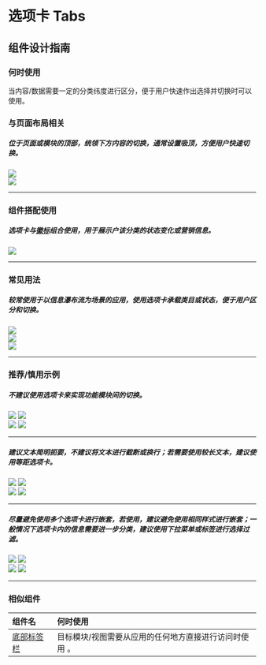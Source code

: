 # 选项卡 Tabs

## 组件设计指南

### 何时使用

当内容/数据需要一定的分类纬度进行区分，便于用户快速作出选择并切换时可以使用。

### 与页面布局相关

##### 位于页面或模块的顶部，统领下方内容的切换，通常设置吸顶，方便用户快速切换。

<div class="legend">
  <div class="item">
    <img src="https://oteam-tdesign-1258344706.cos.ap-guangzhou.myqcloud.com/site/design/mobile-guide/Tabs1-1.png" />
  </div>

  <div class="item">
    <img src="https://oteam-tdesign-1258344706.cos.ap-guangzhou.myqcloud.com/site/design/mobile-guide/Tabs1-2.png" />
  </div>
</div>
<hr />

### 组件搭配使用

##### 选项卡与[徽标](./badge)组合使用，用于展示户该分类的状态变化或营销信息。

<div class="legend">  
  <div class="item">
   <img src="https://oteam-tdesign-1258344706.cos.ap-guangzhou.myqcloud.com/site/design/mobile-guide/Tabs2.png" />
  </div>
</div>


<hr />


### 常见用法

##### 较常使用于以信息瀑布流为场景的应用，使用选项卡承载类目或状态，便于用户区分和切换。

<div class="legend">  
 <div class="item">
    <img src="https://oteam-tdesign-1258344706.cos.ap-guangzhou.myqcloud.com/site/design/mobile-guide/Tabs7-1.png" />
  </div>

 <div class="item">
    <img src="https://oteam-tdesign-1258344706.cos.ap-guangzhou.myqcloud.com/site/design/mobile-guide/Tabs7-2.png" />
  </div>
</div>

<div class="legend">  
  <div class="item">
   <img src="https://oteam-tdesign-1258344706.cos.ap-guangzhou.myqcloud.com/site/design/mobile-guide/Tabs3-2.png" />
  </div>
</div>

<hr />

### 推荐/慎用示例

##### 不建议使用选项卡来实现功能模块间的切换。

<div class="legend">
  <div class="item">
    <img src="https://oteam-tdesign-1258344706.cos.ap-guangzhou.myqcloud.com/site/design/mobile-guide/Tabs4-1.png" />
    <img class="tag" src="https://oteam-tdesign-1258344706.cos.ap-guangzhou.myqcloud.com/site/doc/good.png" />
  </div>

  <div class="item">
    <img src="https://oteam-tdesign-1258344706.cos.ap-guangzhou.myqcloud.com/site/design/mobile-guide/Tabs4-2.png" />
    <img class="tag" src="https://oteam-tdesign-1258344706.cos.ap-guangzhou.myqcloud.com/site/doc/bad.png" />
  </div>
</div>

<hr />

##### 建议文本简明扼要，不建议将文本进行截断或换行；若需要使用较长文本，建议使用等距选项卡。

<div class="item">
    <img src="https://oteam-tdesign-1258344706.cos.ap-guangzhou.myqcloud.com/site/design/mobile-guide/Tabs5-1.png" />
    <img class="tag" src="https://oteam-tdesign-1258344706.cos.ap-guangzhou.myqcloud.com/site/doc/good.png" />
  </div>

  <div class="item">
    <img src="https://oteam-tdesign-1258344706.cos.ap-guangzhou.myqcloud.com/site/design/mobile-guide/Tabs5-2.png" />
    <img class="tag" src="https://oteam-tdesign-1258344706.cos.ap-guangzhou.myqcloud.com/site/doc/bad.png" />
  </div>

<hr />

##### 尽量避免使用多个选项卡进行嵌套，若使用，建议避免使用相同样式进行嵌套；一般情况下选项卡内的信息需要进一步分类，建议使用下拉菜单或标签进行选择过滤。

<div class="legend">
  <div class="item">
    <img src="https://oteam-tdesign-1258344706.cos.ap-guangzhou.myqcloud.com/site/design/mobile-guide/Tabs6-1.png" />
    <img class="tag" src="https://oteam-tdesign-1258344706.cos.ap-guangzhou.myqcloud.com/site/doc/good.png" />
  </div>

  <div class="item">
    <img src="https://oteam-tdesign-1258344706.cos.ap-guangzhou.myqcloud.com/site/design/mobile-guide/Tabs6-2.png" />
    <img class="tag" src="https://oteam-tdesign-1258344706.cos.ap-guangzhou.myqcloud.com/site/doc/bad.png" />
  </div>
</div>

<hr />



### 相似组件

| 组件名 | 何时使用                             |
| :----- | :----------------------------------- |
| [底部标签栏](./tabbar) | 目标模块/视图需要从应用的任何地方直接进行访问时使用 。 |
